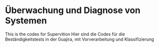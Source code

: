 # Überwachung und Diagnose von Systemen

This is the codes for Supervition 
Hier sind die Codes für die Beständigkeitstests in der Guajira, mit Vorverarbeitung und Klassifizierung
